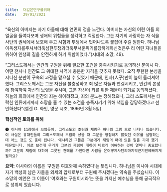 ```yaml
---
title:  더깊은연구를위해
date:   29/01/2021
---
```


“육신의 아버지는 자기 아들에 대해 연민의 정을 느낀다. 아버지는 자신의 어린 아들 의 얼굴을 들여다보며 생애의 위험들을 생각하고 걱정한다. 그는 자기의 사랑하는 자 식을 사탄의 권세에서 보호해 주고 시험과 투쟁에서 벗어나도록 붙잡아 주길 원한다. 하나님이독생자를주셔서더욱심한투쟁과더욱무서운위기를당하게하신것은우 리 어린 자녀들을 위하여 인생의 길을 안전하게 하기 위함이었다.”(시대의 소망, 49).

“그리스도께서는 인간의 구원을 위해 필요한 조건을 충족시키기로 동의하신 분이시 다. 어떤 천사나 인간도 그 위대한 사역에 충분한 자격을 갖추지 못했다. 오직 무한한 본성을 지니신 분만이 구속의 과정을 맡으실 수 있었기 때문에, 인자(人子)만이 높이 들리셔야 했다. 그리스도께서는 그분 자신을 불충성하고 죄 많은 자들과 연결시키고, 인간의 본성에 참여하여 자신의 보혈을 주시며, 그분 자신이 죄를 위한 제물이 되기로 동의하셨다. 하늘의 회의에서 인간의 죄는 헤아려졌고, 죄의 분노는 정해졌으나, 그리 스도께서는 타락한 인류에게까지 소망을 줄 수 있는 조건을 충족시키기 위해 책임을 감당하겠다고 선언하셨다”(엘렌 G. 화잇, 영문 시조, 1896년 3월 5일).

**핵심적인 토의를 위해**

`➊ 이사야 11장에서 보았듯이, 그리스도의 초림과 재림은 하나의 그림 으로 나타나 있습니다. 이 사실은 유대인들이 그리스도께서 초림하 셨을 때 그분을 영접하지 않았던 이유를 설명하는 데 어느 정도 도 움이 됩니다. 왜냐하면 그들은 그분에게 재림의 때에 있을 일을 기대 했기 때문입니다. 이로 보건대 우리가 그분의 재림에 대하여 바르게 이해하는 것이 얼마나 중요합니까? 그분의 재림에 대하여 그릇된 견해를 가진다면 사람들 은어떻게사탄의마지막큰기만에빠지게될까요?`

**요약:** 이사야의 이름은 ‘구원은 여호와께 속하였다’는 뜻입니다. 하나님은 이사야 시대에 자기 백성의 남은 자들을 외세의 압제로부터 구원해 주시겠다는 약속을 주셨습니다. 이 소망의 예언은 그 이름이 ‘여호와는 구원이시라’는 뜻을 가지신 예수님을 통해 궁극적으로 성취되 었습니다.